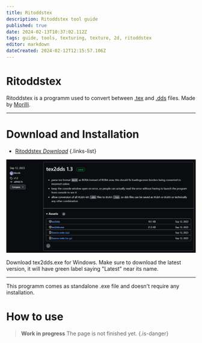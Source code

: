 ```yaml
---
title: Ritoddstex
description: Ritoddstex tool guide
published: true
date: 2024-02-13T10:37:02.112Z
tags: guide, tools, texturing, texture, 2d, ritoddstex
editor: markdown
dateCreated: 2024-02-12T12:15:57.106Z
---
```


# Ritoddstex
Ritoddstex is a programm used to convert between [.tex](/specific-guide/filetypes) and [.dds](/specific-guide/filetypes) files. Made by [Morilli](https://github.com/Morilli).

---

# Download and Installation
- [Ritoddstex *Download*](https://github.com/Morilli/Ritoddstex/releases)
{.links-list}

![ritoddstex.png](/user-pictures/egogorn/ritoddstex.png)

Download tex2dds.exe for Windows. Make sure to download the latest version, it will have green label saying "Latest" near its name.

---

This programm comes as standalone .exe file and doesn't require any installation.

# How to use

> **Work in progress**
> The page is not finished yet.
{.is-danger}